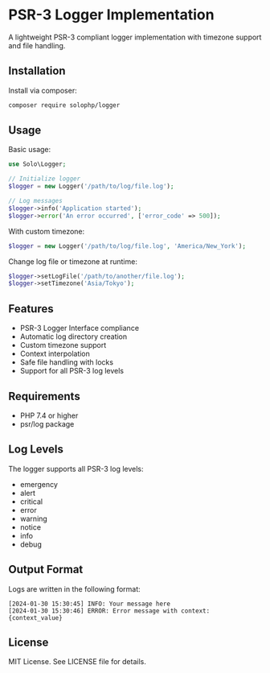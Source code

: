 # PSR-3 Logger Implementation

A lightweight PSR-3 compliant logger implementation with timezone support and file handling.

## Installation

Install via composer:

```bash
composer require solophp/logger
```

## Usage

Basic usage:

```php
use Solo\Logger;

// Initialize logger
$logger = new Logger('/path/to/log/file.log');

// Log messages
$logger->info('Application started');
$logger->error('An error occurred', ['error_code' => 500]);
```

With custom timezone:

```php
$logger = new Logger('/path/to/log/file.log', 'America/New_York');
```

Change log file or timezone at runtime:

```php
$logger->setLogFile('/path/to/another/file.log');
$logger->setTimezone('Asia/Tokyo');
```

## Features

- PSR-3 Logger Interface compliance
- Automatic log directory creation
- Custom timezone support
- Context interpolation
- Safe file handling with locks
- Support for all PSR-3 log levels

## Requirements

- PHP 7.4 or higher
- psr/log package

## Log Levels

The logger supports all PSR-3 log levels:
- emergency
- alert
- critical
- error
- warning
- notice
- info
- debug

## Output Format

Logs are written in the following format:
```text
[2024-01-30 15:30:45] INFO: Your message here
[2024-01-30 15:30:46] ERROR: Error message with context: {context_value}
```

## License

MIT License. See LICENSE file for details.